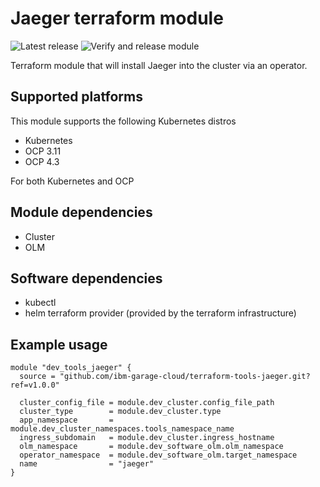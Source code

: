 # Jaeger terraform module

![Latest release](https://img.shields.io/github/v/release/ibm-garage-cloud/terraform-tools-jaeger?sort=semver) ![Verify and release module](https://github.com/ibm-garage-cloud/terraform-tools-jaeger/workflows/Verify%20and%20release%20module/badge.svg)

Terraform module that will install Jaeger into the cluster via an operator.

## Supported platforms

This module supports the following Kubernetes distros

- Kubernetes
- OCP 3.11
- OCP 4.3

For both Kubernetes and OCP

## Module dependencies

- Cluster
- OLM

## Software dependencies

- kubectl
- helm terraform provider (provided by the terraform infrastructure)

## Example usage

```hcl-terraform
module "dev_tools_jaeger" {
  source = "github.com/ibm-garage-cloud/terraform-tools-jaeger.git?ref=v1.0.0"

  cluster_config_file = module.dev_cluster.config_file_path
  cluster_type        = module.dev_cluster.type
  app_namespace       = module.dev_cluster_namespaces.tools_namespace_name
  ingress_subdomain   = module.dev_cluster.ingress_hostname
  olm_namespace       = module.dev_software_olm.olm_namespace
  operator_namespace  = module.dev_software_olm.target_namespace
  name                = "jaeger"
}
```
